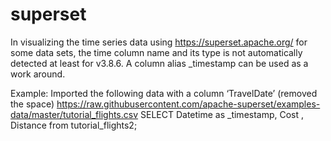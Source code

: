 # superset

In visualizing the time series data using https://superset.apache.org/ for some data sets, the time column  name and its type is not automatically detected at least for v3.8.6.
A column alias _timestamp can be used as a work around.

Example:
Imported the following data with a column ‘TravelDate’ (removed the space)
https://raw.githubusercontent.com/apache-superset/examples-data/master/tutorial_flights.csv
SELECT Datetime as _timestamp, Cost , Distance  from tutorial_flights2;


